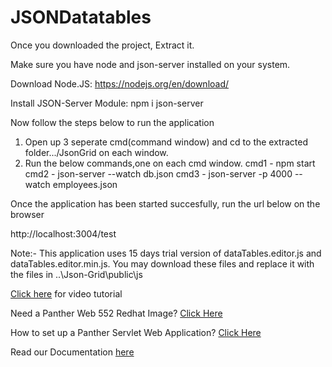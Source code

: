 # JSONDatatables

Once you downloaded the project, Extract it.

Make sure you have node and json-server installed on your system.

Download Node.JS: https://nodejs.org/en/download/

Install JSON-Server Module: npm i json-server

Now follow the steps below to run the application

1. Open up 3 seperate cmd(command window) and cd to the extracted folder.../JsonGrid on each window.
2. Run the below commands,one on each cmd window.
cmd1 - npm start
cmd2 - json-server --watch db.json
cmd3 - json-server -p 4000 --watch employees.json

Once the application has been started succesfully, run the url below on the browser

http://localhost:3004/test

 
Note:- This application uses 15 days trial version of dataTables.editor.js and dataTables.editor.min.js. You may download these files and replace it with the files in ..\Json-Grid\public\js

[Click here](https://www.youtube.com/watch?v=8jE2WUcjkQM) for video tutorial

Need a Panther Web 552 Redhat Image? [Click Here](https://hub.docker.com/r/prolificspanther/pantherweb "Named link title") 

How to set up a Panther Servlet Web Application? [Click Here](https://github.com/ProlificsPanther/PantherWeb/releases "Named link title")

Read our Documentation [here](https://docs.prolifics.com)
